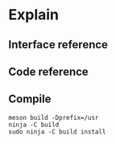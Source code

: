 # Explain

## Interface reference

## Code reference

## Compile

```
meson build -Dprefix=/usr
ninja -C build
sudo ninja -C build install

```
